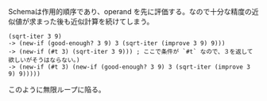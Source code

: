 Schemaは作用的順序であり、operand を先に評価する。なので十分な精度の近似値が求まった後も近似計算を続けてしまう。

```
(sqrt-iter 3 9)
-> (new-if (good-enough? 3 9) 3 (sqrt-iter (improve 3 9) 9)))
-> (new-if (#t 3) (sqrt-iter 3 9))) ; ここで条件が `#t` なので、３を返して欲しいがそうはならない。)
-> (new-if (#t 3) (new-if (good-enough? 3 9) 3 (sqrt-iter (improve 3 9) 9)))))
```

このように無限ループに陥る。

